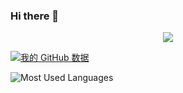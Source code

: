 ### Hi there 👋

<div align="center"> <img src="https://metrics.lecoq.io/sun0225SUN?template=classic&config.timezone=Asia%2FShanghai"> </div>

[![我的 GitHub 数据](https://github-readme-stats.vercel.app/api?username=coleak2021)]()

![Most Used Languages](https://github-readme-stats.vercel.app/api/top-langs/?username=coleak2021&theme=dark&layout=compact)


